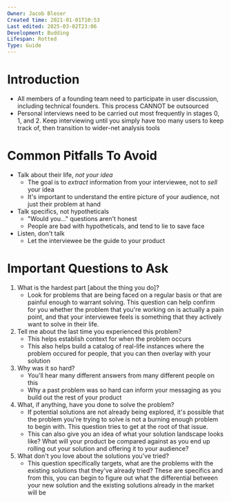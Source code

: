 ```yaml
---
Owner: Jacob Bleser
Created time: 2021-01-01T10:53
Last edited: 2025-03-02T23:06
Development: Budding
Lifespan: Rotted
Type: Guide
---
```

# Introduction
- All members of a founding team need to participate in user discussion, including technical founders. This process CANNOT be outsourced
- Personal interviews need to be carried out most frequently in stages 0, 1, and 2. Keep interviewing until you simply have too many users to keep track of, then transition to wider-net analysis tools
# Common Pitfalls To Avoid
- Talk about their life, _not your idea_
    - The goal is to _extract_ information from your interviewee, not to _sell_ your idea
    - It's important to understand the entire picture of your audience, not just their problem at hand
- Talk specifics, not hypotheticals
    - "Would you..." questions aren't honest
    - People are bad with hypotheticals, and tend to lie to save face
- Listen, don't talk
    - Let the interviewee be the guide to your product
# Important Questions to Ask
1. What is the hardest part [about the thing you do]?
    - Look for problems that are being faced on a regular basis or that are painful enough to warrant solving. This question can help confirm for you whether the problem that you're working on is actually a pain point, and that your interviewee feels is something that they actively want to solve in their life.
2. Tell me about the last time you experienced this problem?
    - This helps establish context for when the problem occurs
    - This also helps build a catalog of real-life instances where the problem occured for people, that you can then overlay with your solution
3. Why was it so hard?
    - You'll hear many different answers from many different people on this
    - Why a past problem was so hard can inform your messaging as you build out the rest of your product
4. What, if anything, have you done to solve the problem?
    - If potential solutions are not already being explored, it's possible that the problem you're trying to solve is not a burning enough problem to begin with. This question tries to get at the root of that issue.
    - This can also give you an idea of what your solution landscape looks like? What will your product be compared against as you end up rolling out your solution and offering it to your audience?
5. What don't you love about the solutions you've tried?
    - This question specifically targets, what are the problems with the existing solutions that they've already tried? These are specifics and from this, you can begin to figure out what the differential between your new solution and the existing solutions already in the market will be